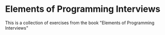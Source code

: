 # Elements of Programming Interviews

This is a collection of exercises from the book "Elements of Programming Interviews"